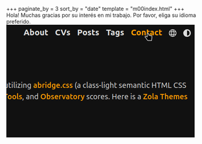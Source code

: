 +++
paginate_by = 3
sort_by = "date"
template = "m00index.html"
+++
Hola! Muchas gracias por su interés en mi trabajo.
Por favor, eliga su idioma preferido.
![Alt Text](/icons/test.gif)
